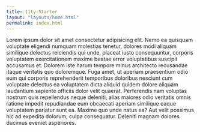 ```yaml
---
title: 11ty-Starter
layout: "layouts/home.html"
permalink: index.html
---
```


Lorem ipsum dolor sit amet consectetur adipisicing elit. Nemo ea quisquam voluptate eligendi numquam molestias tenetur, dolores modi aliquam similique delectus reiciendis qui unde, placeat iusto consequuntur, corporis voluptatem exercitationem maxime beatae error voluptatibus suscipit accusamus et. Dolorem iste harum tempore minus architecto recusandae itaque veritatis quo doloremque. Fuga amet, ut aperiam praesentium odio eum qui corporis reprehenderit temporibus doloribus nesciunt cum voluptate delectus ea voluptatem dicta aliquid quidem dolore aliquam laudantium sapiente officiis dolor velit quaerat. Perferendis nam voluptas nostrum quis repellendus neque deleniti, alias maiores odio veritatis omnis ratione impedit repudiandae eum obcaecati aperiam similique eaque voluptatem pariatur sunt ea. Maxime quo unde natus ea? Aut velit possimus hic ad expedita dolorum, culpa consequatur. Deleniti magnam dolores ducimus eveniet asperiores.